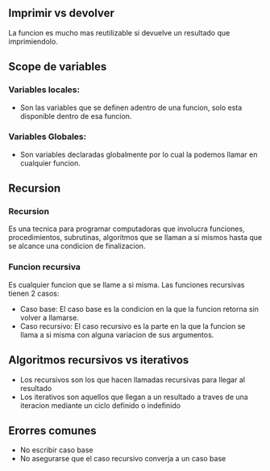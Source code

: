 ## Imprimir vs devolver

La funcion es mucho mas reutilizable si devuelve un resultado que imprimiendolo.

## Scope de variables
### Variables locales:
- Son las variables que se definen adentro de una funcion, solo esta disponible dentro de esa funcion.

### Variables Globales:
- Son variables declaradas globalmente por lo cual la podemos llamar en cualquier funcion.


## Recursion

### Recursion
Es una tecnica para programar computadoras que involucra funciones, procedimientos, subrutinas, algoritmos que se llaman a si mismos hasta que se alcance una condicion de finalizacion.

### Funcion recursiva
Es cualquier funcion que se llame a si misma.
Las funciones recursivas tienen 2 casos:
- Caso base:
El caso base es la condicion en la que la funcion retorna sin volver a llamarse.
- Caso recursivo:
El caso recursivo es la parte en la que la funcion se llama a si misma con alguna variacion de sus argumentos.


## Algoritmos recursivos vs iterativos
- Los recursivos son los que hacen llamadas recursivas para llegar al resultado
- Los iterativos son aquellos que llegan a un resultado a traves de una iteracion mediante un ciclo definido o indefinido

## Erorres comunes
- No escribir caso base
- No asegurarse que el caso recursivo converja a un caso base
